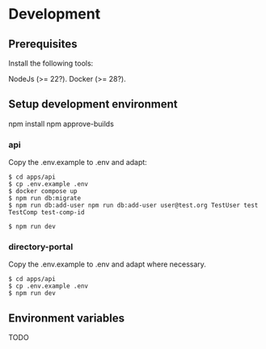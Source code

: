 # Development

## Prerequisites

Install the following tools:

NodeJs (>= 22?). 
Docker (>= 28?).

## Setup development environment

npm install
npm approve-builds

### api 

Copy the .env.example to .env and adapt:

```
$ cd apps/api
$ cp .env.example .env
$ docker compose up
$ npm run db:migrate
$ npm run db:add-user npm run db:add-user user@test.org TestUser test TestComp test-comp-id

$ npm run dev
```

### directory-portal

Copy the .env.example to .env and adapt where necessary.

```
$ cd apps/api
$ cp .env.example .env
$ npm run dev
```
## Environment variables

TODO

